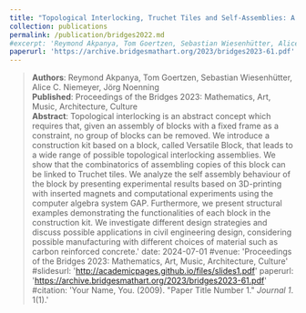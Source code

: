 ```yaml
---
title: "Topological Interlocking, Truchet Tiles and Self-Assemblies: A construction-Kit for Civil Engineering Design"
collection: publications
permalink: /publication/bridges2022.md  
#excerpt: 'Reymond Akpanya, Tom Goertzen, Sebastian Wiesenhütter, Alice C. Niemeyer, Jörg Noenning<br>
paperurl: 'https://archive.bridgesmathart.org/2023/bridges2023-61.pdf'
---
```

> __Authors__: Reymond Akpanya, Tom Goertzen, Sebastian Wiesenhütter, Alice C. Niemeyer, Jörg Noenning<br> 
> __Published__: Proceedings of the Bridges 2023: Mathematics, Art, Music, Architecture, Culture<br> 
> __Abstract__: Topological interlocking is an abstract concept which requires that, given an assembly of blocks
> with a fixed frame as a constraint, no group of blocks can be removed. We introduce a construction
> kit based on a block, called Versatile Block, that leads to a wide range of possible topological 
> interlocking assemblies. We show that the combinatorics of assembling copies of this block can be linked
> to Truchet tiles. We analyze the self assembly behaviour of the block by presenting experimental results
> based on 3D-printing with inserted magnets and computational experiments using the computer algebra system
> GAP. Furthermore, we present structural examples demonstrating the functionalities of each block in the 
> construction kit. We investigate different design strategies and discuss possible applications in civil
> engineering design, considering possible manufacturing with different choices of material such as carbon
> reinforced concrete.'
date: 2024-07-01
#venue: 'Proceedings of the Bridges 2023: Mathematics, Art, Music, Architecture, Culture'
#slidesurl: 'http://academicpages.github.io/files/slides1.pdf'
paperurl: 'https://archive.bridgesmathart.org/2023/bridges2023-61.pdf'
#citation: 'Your Name, You. (2009). &quot;Paper Title Number 1.&quot; <i>Journal 1</i>. 1(1).'
